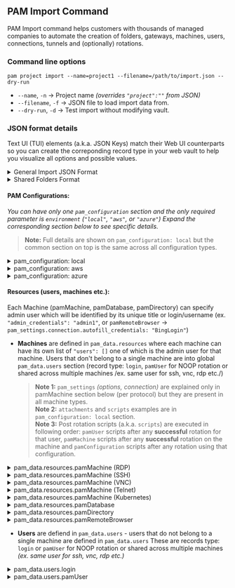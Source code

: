## PAM Import Command
PAM Import command helps customers with thousands of managed companies to automate the creation of folders, gateways, machines, users, connections, tunnels and (optionally) rotations.

### Command line options

`pam project import --name=project1 --filename=/path/to/import.json --dry-run`

- `--name`, `-n` → Project name _(overrides `"project":""` from JSON)_
- `--filename`, `-f` → JSON file to load import data from.
- `--dry-run`, `-d` → Test import without modifying vault.


### JSON format details
Text UI (TUI) elements (a.k.a. JSON Keys) match their Web UI counterparts so you can create the correponding record type in your web vault to help you visualize all options and possible values.

<details>
  <summary>General Import JSON Format</summary>

  ### Overview
  This only shows global JSON structure and each sub section is explained below _(expand by clicking on its heading)_
  > **Note:** Command line option `--name` overrides `"project"` key in JSON.
  ```json
{
	"project": "Project1",

	"shared_folder_users": {},
	"shared_folder_resources": {},

	"pam_configuration": {},
	"pam_data": {
		"resources": [
			{"type": "pamDatabase"},
			{"type": "pamDirectory"},
			{"type": "pamMachine"},
			{"type": "pamRemoteBrowser"}
		],
		"users": [
			{"type": "pamUser"},
			{"type": "login"}
		]
	}
}
```
</details>
<details>
  <summary>Shared Folders Format</summary>

  The format is similar for both `shared_folder_users` and `shared_folder_resources`
  > **Note:** Users and Teams must exist in your vault for import to succeed.  
```json
{
	"shared_folder_users": {
		"manage_users": true,
		"manage_records": true,
		"can_edit": true,
		"can_share": true,
		"permissions": [
			{ "name": "IT Team", "manage_users": false, "manage_records": false },
			{ "name": "user1@example.com", "manage_users": true, "manage_records": true }
		]
	},
	"shared_folder_resources": {
		"permissions": [{ "name": "Shared Folder Admins Team", "manage_users": true, "manage_records": true }]
	},
}
```
</details>

#### PAM Configurations:
_You can have only one `pam_configuration` section and the only required parameter is `environment` (`"local"`, `"aws"`, or `"azure"`) Expand the corresponding section below to see specific details._
  > **Note:** Full details are shown on `pam_configuration: local` but the common section on top is the same across all configuration types.  
<details>
<summary>pam_configuration: local</summary>

```json
{
	"pam_configuration": {
		"environment": "local",

		"title": "Project1 Local PAM Configuration",
		"gateway_name": "Project1 Gateway",

		"connections": "on",
		"rotation": "on",
		"tunneling": "on",
		"remote_browser_isolation": "on",
		"graphical_session_recording": "off",
		"text_session_recording": "off",

		"port_mapping": ["2222=ssh", "33306=mysql"],
		"default_rotation_schedule": { "type": "CRON", "cron": "30 18 * * *" },
		"scripts": [
			{ "file": "/path/to/script1.ps1", "script_command": "pwsh", "additional_credentials": "user2"] },
			{ "file": "/path/to/script2.ps1", "script_command": "pwsh" },
			{ "file": "/path/to/script2.sh" }
		],
		"attachments": ["/path/to/file1.txt", "/path/to/file2.bin"],

		"network_id": "project1-net",
		"network_cidr": "192.168.1.0/28"
	}
}
```
</details>
<details>
<summary>pam_configuration: aws</summary>

```json
{
	"pam_configuration": {
		"environment": "aws",
		"title": "Project1 AWS PAM Configuration",

		"aws_id": "my-aws_id",
		"aws_access_key_id": "my-aws_access_key_id",
		"aws_secret_access_key": "my-aws_secret_access_key",
		"aws_region_names": ["us-east-1", "us-west-2"]
	}
}
```
</details>
<details>
<summary>pam_configuration: azure</summary>

```json
{
	"pam_configuration": {
		"environment": "azure",
		"title": "Project1 Azure PAM Configuration",

		"az_entra_id": "my-az_entra_id",
		"az_client_id": "my-az_client_id",
		"az_client_secret": "my-az_client_secret",
		"az_subscription_id": "my-az_subscription_id",
		"az_tenant_id": "my-az_tenant_id",
		"az_resource_groups": ["rg-WebApp1-Dev", "rg-WebApp1-Prod"]
	}
}
```
</details>

#### Resources (users, machines etc.):
Each Machine (pamMachine, pamDatabase, pamDirectory) can specify admin user which will be identified by its unique title or login/username (ex. `"admin_credentials": "admin1"`, or `pamRemoteBrowser` → `pam_settings.connection.autofill_credentials: "BingLogin"`)
- **Machines** are defined in `pam_data.resources` where each machine can have its own list of `"users": []` one of which is the admin user for that machine. Users that don't belong to a single machine are into global `pam_data.users` section (record type: `login`, `pamUser` for NOOP rotation or shared across multiple machines /ex. same user for ssh, vnc, rdp etc./)
  > **Note 1:** `pam_settings` _(options, connection)_ are explained only in pamMachine section below (per protocol) but they are present in all machine types.  
  > **Note 2:** `attachments` and `scripts` examples are in `pam_configuration: local` section.  
  > **Note 3:** Post rotation scripts (a.k.a. `scripts`) are executed in following order: `pamUser` scripts after any **successful** rotation for that user, `pamMachine` scripts after any **successful** rotation on the machine and `pamConfiguration` scripts after any rotation using that configuration.
<details>
<summary>pam_data.resources.pamMachine (RDP)</summary>

```json
{
    "type": "pamMachine",
    "title": "PAM RDP Machine",
    "notes": "RDP Machine1",
    "host": "127.0.0.1",
    "port": "3389",
    "ssl_verification" : true,
    "operating_system": "Windows",
    "instance_name": "InstanceName",
    "instance_id": "InstanceId",
    "provider_group": "ProviderGroup",
    "provider_region": "us-east1",
    "otp": "otpauth://totp/Example:alice3@example.com?secret=JBSWY3DPEHPK3PXP&issuer=ExampleApp3",
    "attachments": [],
    "scripts": [],
    "pam_settings": {
        "options" : {
            "rotation": "on",
            "connections": "on",
            "tunneling": "on",
            "remote_browser_isolation": "on",
            "graphical_session_recording": "on",
        },
        "port_forward": {
            "_comment": "Tunneling settings",
            "port": "2222",
            "reuse_port": true
        },
        "connection" : {
            "_comment": "Connections settings per protocol - RDP",
            "protocol": "rdp",
            "port": "2222",
            "allow_supply_user": true,
            "administrative_credentials": "admin1",
            "recording_include_keys": true,
            "disable_copy": true,
            "disable_paste": true,
            "security": "any",
            "disable_authentication": true,
            "ignore_server_cert": true,
            "load_balance_info": "<LB Info/Cookie>",
            "preconnection_id": "<RDP Source ID>",
            "preconnection_blob": "Preconnection BLOB: <VM ID>",
            "sftp": {
                "enable_sftp": true,
                "sftp_resource": "Machine2",
                "sftp_user_credentials": "sftp user2",
                "sftp_root_directory": "/opt/sftp",
                "sftp_upload_directory": "/opt/uploads",
                "sftp_keepalive_interval": 12
            },
            "disable_audio": true,
            "disable_dynamic_resizing": false,
            "enable_full_window_drag": true,
            "enable_wallpaper": true
        }
    }
}
```
</details>
<details>
<summary>pam_data.resources.pamMachine (SSH)</summary>

```json
{
	"type": "pamMachine",
	"title": "PAM SSH Machine",
	"notes": "SSH Machine1",
	"host": "127.0.0.1",
	"port": "3389",
	"ssl_verification" : true,
	"operating_system": "Windows",
	"instance_name": "InstanceName",
	"instance_id": "InstanceId",
	"provider_group": "ProviderGroup",
	"provider_region": "us-east1",
	"otp": "otpauth://totp/Example:alice3@example.com?secret=JBSWY3DPEHPK3PXP&issuer=ExampleApp3",
	"attachments": [],
	"scripts": [],
	"pam_settings": {
		"options" : {
			"rotation": "on",
			"connections": "on",
			"tunneling": "on",
			"remote_browser_isolation": "on",
			"graphical_session_recording": "on",
			"text_session_recording": "on"
		},
		"port_forward": {
			"_comment": "Tunneling settings",
			"port": "2222",
			"reuse_port": true
		},
		"connection" : {
			"_comment": "Connections settings per protocol - SSH",
			"protocol": "ssh",
			"port": "2222",
			"allow_supply_user": true,
			"administrative_credentials": "admin1",
			"recording_include_keys": true,
			"disable_copy": true,
			"disable_paste": true,
			"color_scheme": "gray-black",
			"font_size": "18",
			"public_host_key": "<Public Host Key (Base64)>",
			"command": "/bin/bash",
			"sftp": {
			  "enable_sftp": true,
			  "sftp_root_directory": "/tmp"
			}
		}
	}
}
```
</details>
<details>
<summary>pam_data.resources.pamMachine (VNC)</summary>

```json
{
	"type": "pamMachine",
	"title": "PAM VNC Machine",
	"notes": "VNC Machine1",
	"host": "127.0.0.1",
	"port": "3389",
	"ssl_verification" : true,
	"operating_system": "Windows",
	"instance_name": "InstanceName",
	"instance_id": "InstanceId",
	"provider_group": "ProviderGroup",
	"provider_region": "us-east1",
	"otp": "otpauth://totp/Example:alice3@example.com?secret=JBSWY3DPEHPK3PXP&issuer=ExampleApp3",
	"attachments": [],
	"scripts": [],
	"pam_settings": {
		"options" : {
			"rotation": "on",
			"connections": "on",
			"tunneling": "on",
			"remote_browser_isolation": "on",
			"graphical_session_recording": "on",
		},
		"port_forward": {
			"_comment": "Tunneling settings",
			"port": "2222",
			"reuse_port": true
		},
		"connection" : {
			"_comment": "Connections settings per protocol - VNC",
			"protocol": "vnc",
			"port": "2222",
			"allow_supply_user": true,
			"administrative_credentials": "admin1",
			"recording_include_keys": true,
			"disable_copy": true,
			"disable_paste": true,
			"destination_host": "127.0.0.2",
			"destination_port": "2121",
			"sftp": {
			  "enable_sftp": true,
			  "sftp_resource": "Machine2",
			  "sftp_user_credentials": "sftp user2",
			  "sftp_root_directory": "/opt/sftp",
			  "sftp_upload_directory": "/opt/uploads",
			  "sftp_keepalive_interval": 12
			}
		}
	}
}
```
</details>
<details>
<summary>pam_data.resources.pamMachine (Telnet)</summary>

```json
{
	"type": "pamMachine",
	"title": "PAM Telnet Machine",
	"notes": "Telnet Machine1",
	"host": "127.0.0.1",
	"port": "3389",
	"ssl_verification" : true,
	"operating_system": "Windows",
	"instance_name": "InstanceName",
	"instance_id": "InstanceId",
	"provider_group": "ProviderGroup",
	"provider_region": "us-east1",
	"otp": "otpauth://totp/Example:alice3@example.com?secret=JBSWY3DPEHPK3PXP&issuer=ExampleApp3",
	"attachments": [],
	"scripts": [],
	"pam_settings": {
		"options" : {
			"rotation": "on",
			"connections": "on",
			"tunneling": "on",
			"remote_browser_isolation": "on",
			"graphical_session_recording": "on",
			"text_session_recording": "on"
		},
		"port_forward": {
			"_comment": "Tunneling settings",
			"port": "2222",
			"reuse_port": true
		},
		"connection" : {
			"_comment": "Connections settings per protocol - RDP",
			"protocol": "telnet",
			"port": "2222",
			"allow_supply_user": true,
			"administrative_credentials": "admin1",
			"recording_include_keys": true,
			"disable_copy": true,
			"disable_paste": true,
			"color_scheme": "gray-black",
			"font_size": "18",
			"username_regex": "regex: username",
			"password_regex": "regex: password",
			"login_success_regex": "regex: login success",
			"login_failure_regex": "regex: login failure"
		}
	}
}
```
</details>
<details>
<summary>pam_data.resources.pamMachine (Kubernetes)</summary>

```json
{
	"type": "pamMachine",
	"title": "PAM K8S Machine",
	"notes": "K8S Machine1",
	"host": "127.0.0.1",
	"port": "3389",
	"ssl_verification" : true,
	"operating_system": "Windows",
	"instance_name": "InstanceName",
	"instance_id": "InstanceId",
	"provider_group": "ProviderGroup",
	"provider_region": "us-east1",
	"otp": "otpauth://totp/Example:alice3@example.com?secret=JBSWY3DPEHPK3PXP&issuer=ExampleApp3",
	"attachments": [],
	"scripts": [],
	"pam_settings": {
		"options" : {
			"rotation": "on",
			"connections": "on",
			"tunneling": "on",
			"remote_browser_isolation": "on",
			"graphical_session_recording": "on",
			"text_session_recording": "on"
		},
		"port_forward": {
			"_comment": "Tunneling settings",
			"port": "2222",
			"reuse_port": true
		},
		"connection" : {
			"_comment": "Connections settings per protocol - K8S",
			"protocol": "kubernetes",
			"port": "2222",
			"allow_supply_user": true,
			"administrative_credentials": "admin1",
			"recording_include_keys": true,
			"color_scheme": "gray-black",
			"font_size": "18",
			"namespace": "namespace",
			"pod_name": "pod name",
			"container": "container name",
			"ignore_server_cert": true,
			"ca_certificate": "cert authority certificate\nline2",
			"client_certificate": "client certificate\nline2\n",
			"client_key": "client key\nline2"
		}
	}
}
```
</details>
<details>
<summary>pam_data.resources.pamDatabase</summary>

```json
{
	"pam_data": {
		"resources": [
			{
				"type": "pamDatabase",
				"title": "PAM MySQL Machine",
				"notes": "DB Machine1",
				"host": "127.0.0.1",
				"port": "13306",
				"use_ssl" : true,
				"database_id": "DatabaseId",
				"database_type": "mysql",
				"_comment": "database types: <postgresql|postgresql-flexible|mysql|mysql-flexible|mariadb|mariadb-flexible|mssql|oracle|mongodb>",
				"provider_group": "ProviderGroup",
				"provider_region": "us-east1",
				"otp": "otpauth://totp/Example:alice3@example.com?secret=JBSWY3DPEHPK3PXP&issuer=ExampleApp3",
				"attachments": [],
				"scripts": [],
				"pam_settings": {
					"options" : {
						"rotation": "on",
						"connections": "on",
						"tunneling": "on",
						"remote_browser_isolation": "on",
						"graphical_session_recording": "on",
						"text_session_recording": "on"
					},
					"port_forward": {
						"port": "2222",
						"reuse_port": true
					},
					"connection" : {
						"protocol": "mysql",
						"_comment": "protocol types: <sql-server|postgresql|mysql>",
						"port": "2222",
						"allow_supply_user": true,
						"administrative_credentials": "admin1",
						"recording_include_keys": true,
						"disable_copy": true,
						"disable_paste": true,
						"disable_csv_import": true,
						"disable_csv_export": true,
						"default_database": "db1"
					}
				},
				"users": []
			},
			{
				"type": "pamDatabase",
				"title": "PAM MongoDB Machine",
				"database_type": "mongodb",
				"host": "127.0.0.8",
				"port": "27017",
				"use_ssl": true,
				"users": [{"type": "pamUser","login": "pamuser2","password": "p4mus3r2!"}]
			}
		]
	}
}
```
</details>
<details>
<summary>pam_data.resources.pamDirectory</summary>

```json
{
	"pam_data": {
		"resources": [
			{
				"type": "pamDirectory",
				"title": "PAM Directory Machine",
				"notes": "Directory Machine1",
				"host": "127.0.0.1",
				"port": "3389",
				"use_ssl" : true,
				"domain_name": "MyDomain",
				"alternative_ips": ["127.0.0.1", "127.0.0.2"],
				"directory_id": "DirectoryId",
				"directory_type": "active_directory",
				"user_match": "UserMatch1",
				"provider_group": "ProviderGroup",
				"provider_region": "us-east1",
				"otp": "otpauth://totp/Example:alice3@example.com?secret=JBSWY3DPEHPK3PXP&issuer=ExampleApp3",
				"attachments": [],
				"scripts": [],
				"pam_settings": {
					"options" : {
						"rotation": "on",
						"connections": "on",
						"tunneling": "on",
						"remote_browser_isolation": "on",
						"graphical_session_recording": "on",
						"text_session_recording": "on"
					},
					"port_forward": {
						"port": "2222",
						"reuse_port": true
					},
					"connection" : {
						"_comment": "Connections settings per protocol - RDP",
						"protocol": "ssh",
						"port": "2222",
						"allow_supply_user": true,
						"administrative_credentials": "admin1",
						"recording_include_keys": true,
						"disable_copy": true,
						"disable_paste": true,
						"color_scheme": "gray-black",
						"font_size": "18",
						"public_host_key": "<Public Host Key (Base64)>",
						"command": "/bin/bash",
						"sftp": {
							"enable_sftp": true,
							"sftp_root_directory": "/tmp"
						}
					}
				}
				"users": []
			},
			{
				"type": "pamDirectory",
				"directory_type": "openldap",
				"host": "127.0.0.8",
				"port": "636",
				"use_ssl": true,
				"users": [{"type": "pamUser","login": "pamuser2","password": "p4mus3r2!"}]
			}
		]
	}
}
```
</details>
<details>
<summary>pam_data.resources.pamRemoteBrowser</summary>

```json
{
	"pam_data": {
		"resources": [
			{
				"type": "pamRemoteBrowser",
				"title": "RBI Hotmail",
				"notes": "PAM RBI User",
				"url": "https://bing.com",
				"otp": "otpauth://totp/Example:alice3@example.com?secret=JBSWY3DPEHPK3PXP&issuer=ExampleApp3",
				"attachments": [],
				"pam_settings": {
					"options" : {
						"remote_browser_isolation": "on",
						"graphical_session_recording": "on"
					},
					"connection" : {
						"protocol": "http",
						"_comment": "RBI runs only on 'http' protocol",
						"allow_supply_user": true,
						"recording_include_keys": true,
						"disable_copy": true,
						"disable_paste": true,
						"autofill_credentials": "rbi_hotmail_user1",
						"allow_url_manipulation": true,
						"allowed_url_patterns": "*.com\n*.org",
						"allowed_resource_url_patterns": "*.org\n*.gov",
						"autofill_targets": "autofil_target1\nautofil_target2",
						"ignore_server_cert": true
					}
				}
			},
			{
				"type": "pamRemoteBrowser",
				"title": "website1",
				"url": "https://127.0.0.1",
				"pam_settings": {
					"options" : { "remote_browser_isolation": "on" },
					"connection" : { "protocol": "http" }
				}
			}
		]
	}
}
```
</details>

- **Users** are defiend in `pam_data.users` - users that do not belong to a single machine are defined in `pam_data.users` These are records type: `login` or `pamUser` for NOOP rotation or shared across multiple machines _(ex. same user for ssh, vnc, rdp etc.)_
<details>
<summary>pam_data.users.login</summary>

```json
{
	"pam_data": {
		"users": [
			{
				"type": "login",
				"title": "rbi_hotmail_user1",
				"login": "user1@hotmail.com",
				"password": "User1Pa$$w0rd!",
				"otp": "otpauth://totp/Example:alice@example.com?secret=JBSWY3DPEHPK3PXP&issuer=ExampleApp"
			}
		]
	}
}
```
</details>
<details>
<summary>pam_data.users.pamUser</summary>

```json
{
	"pam_data": {
		"users": [
			{
				"type": "pamUser",
				"title": "PAM User1 - general rotation",
				"notes": "PAM User1 Notes",
				"login": "pamuser1",
				"password": "pamuser1Pa$$w0rd!",
				"private_pem_key": "-----BEGIN RSA PRIVATE KEY-----\n-----END RSA PRIVATE KEY-----",
				"distinguished_name": "User1 Distinguished Name",
				"connect_database": "user1_connect_db1",
				"managed" : true,
				"otp": "otpauth://totp/Example:alice@example.com?secret=JBSWY3DPEHPK3PXP&issuer=ExampleApp",
				"attachments": ["/path/to/file1.txt", "/path/to/file.xls"],
				"scripts": [{"script_command": "pwsh.exe","file": "/path/to/script1.ps1","additional_credentials": ["admin2"]}],
				"rotation_settings": {
					"rotation": "general",
					"enabled": "on",
					"schedule": {"type": "on-demand"},
					"password_complexity": "32,5,5,5,5"
				}
			},
			{
				"type": "pamUser",
				"title": "PAM User2 - iam_user rotation",
				"login": "pamuser2",
				"password": "pamuser2Pa$$w0rd!",
				"rotation_settings": {
					"rotation": "iam_user",
					"enabled": "on",
					"schedule": {"type": "CRON", "cron": "30 18 * * *" },
					"password_complexity": "32,5,5,5,5"
				}
			},
			{
				"type": "pamUser",
				"title": "PAM User3 - scripts_only rotation (NOOP)",
				"login": "pamuser3",
				"password": "pamuser3Pa$$w0rd!",
				"rotation_settings": {
					"rotation": "scripts_only",
					"enabled": "on",
					"schedule": {"type": "on-demand"},
					"password_complexity": "32,5,5,5,5"
				}
			}
		]
	}
}
```
</details>
